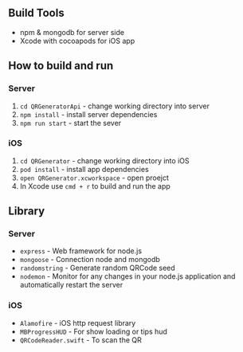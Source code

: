 ## Build Tools

* npm & mongodb for server side
* Xcode with cocoapods for iOS app

## How to build and run

### Server

1. `cd QRGeneratorApi` - change working directory into server
2. `npm install` - install server dependencies
3. `npm run start` - start the sever

### iOS

1. `cd QRGenerator` - change working directory into iOS
2. `pod install` - install app dependencies
3. `open QRGenerator.xcworkspace` - open proejct
4. In Xcode use `cmd + r` to build and run the app

## Library

### Server

* `express` - Web framework for node.js
* `mongoose` - Connection node and mongodb
* `randomstring` - Generate random QRCode seed
* `nodemon` - Monitor for any changes in your node.js application and automatically restart the server

### iOS

* `Alamofire` - iOS http request library
* `MBProgressHUD` - For show loading or tips hud
* `QRCodeReader.swift` - To scan the QR
